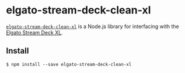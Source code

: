 # elgato-stream-deck-clean-xl

[`elgato-stream-deck-clean-xl`](https://github.com/bitfocus/elgato-stream-deck-clean-xl) is a Node.js library for interfacing
with the [Elgato Stream Deck XL](https://www.elgato.com/en/gaming/stream-deck-xl).

## Install

`$ npm install --save elgato-stream-deck-clean-xl`
